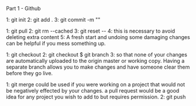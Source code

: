 Part 1 - Github

1: git init
2: git add .
3: git commit -m ""


1: git pull
2: git rm --cached
3: git reset --
4: this is necessary to avoid deleting extra content
5: A fresh start and undoing some damaging changes can be helpful if you mess something up.

1: git checkout
2: git checkout $ git branch
3: so that none of your changes are automatically uploaded to the origin master or working copy. Having a separate branch allows you to make changes and have someone clear them before they go live.

1: git merge could be used if you were working on a project that would not be negatively effected by your changes. a pull request would be a good idea for any project you wish to add to but requires permission.
2: git push


